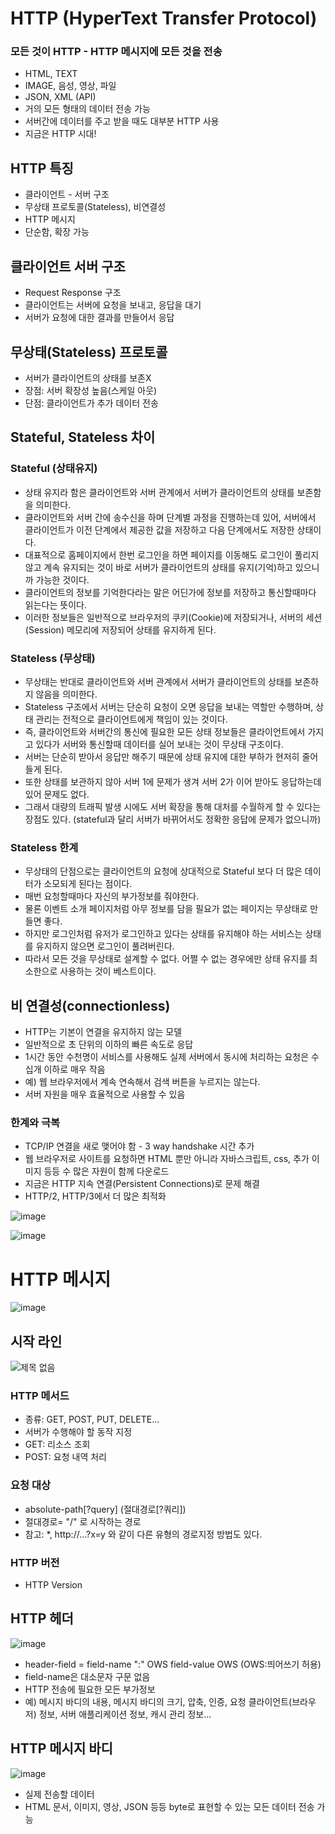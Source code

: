 # HTTP (HyperText Transfer Protocol)

### 모든 것이 HTTP - HTTP 메시지에 모든 것을 전송
* HTML, TEXT
* IMAGE, 음성, 영상, 파일
* JSON, XML (API)
* 거의 모든 형태의 데이터 전송 가능
* 서버간에 데이터를 주고 받을 때도 대부분 HTTP 사용
* 지금은 HTTP 시대!

## HTTP 특징
* 클라이언트 - 서버 구조
* 무상태 프로토콜(Stateless), 비연결성
* HTTP 메시지
* 단순함, 확장 가능

## 클라이언트 서버 구조
* Request Response 구조
* 클라이언트는 서버에 요청을 보내고, 응답을 대기
* 서버가 요청에 대한 결과를 만들어서 응답

## 무상태(Stateless) 프로토콜
* 서버가 클라이언트의 상태를 보존X
* 장점: 서버 확장성 높음(스케일 아웃)
* 단점: 클라이언트가 추가 데이터 전송

## Stateful, Stateless 차이
### Stateful (상태유지)
* 상태 유지라 함은 클라이언트와 서버 관계에서 서버가 클라이언트의 상태를 보존함을 의미한다.
* 클라이언트와 서버 간에 송수신을 하며 단계별 과정을 진행하는데 있어, 서버에서 클라이언트가 이전 단계에서 제공한 값을 저장하고 다음 단계에서도 저장한 상태이다.
* 대표적으로 홈페이지에서 한번 로그인을 하면 페이지를 이동해도 로그인이 풀리지않고 계속 유지되는 것이 바로 서버가 클라이언트의 상태를 유지(기억)하고 있으니까 가능한 것이다.
* 클라이언트의 정보를 기억한다라는 말은 어딘가에 정보를 저장하고 통신할때마다 읽는다는 뜻이다.
* 이러한 정보들은 일반적으로 브라우저의 쿠키(Cookie)에 저장되거나, 서버의 세션(Session) 메모리에 저장되어 상태를 유지하게 된다.

### Stateless (무상태)
* 무상태는 반대로 클라이언트와 서버 관계에서 서버가 클라이언트의 상태를 보존하지 않음을 의미한다.
* Stateless 구조에서 서버는 단순히 요청이 오면 응답을 보내는 역할만 수행하며, 상태 관리는 전적으로 클라이언트에게 책임이 있는 것이다.
* 즉, 클라이언트와 서버간의 통신에 필요한 모든 상태 정보들은 클라이언트에서 가지고 있다가 서버와 통신할때 데이터를 실어 보내는 것이 무상태 구조이다.
* 서버는 단순히 받아서 응답만 해주기 때문에 상태 유지에 대한 부하가 현저히 줄어들게 된다.
* 또한 상태를 보관하지 않아 서버 1에 문제가 생겨 서버 2가 이어 받아도 응답하는데 있어 문제도 없다.
* 그래서 대량의 트래픽 발생 시에도 서버 확장을 통해 대처를 수월하게 할 수 있다는 장점도 있다. (stateful과 달리 서버가 바뀌어서도 정확한 응답에 문제가 없으니까)

### Stateless 한계
* 무상태의 단점으로는 클라이언트의 요청에 상대적으로 Stateful 보다 더 많은 데이터가 소모되게 된다는 점이다.
* 매번 요청할때마다 자신의 부가정보를 줘야한다.
* 물론 이벤트 소개 페이지처럼 아무 정보를 담을 필요가 없는 페이지는 무상태로 만들면 좋다.
* 하지만 로그인처럼 유저가 로그인하고 있다는 상태를 유지해야 하는 서비스는 상태를 유지하지 않으면 로그인이 풀려버린다.
* 따라서 모든 것을 무상태로 설계할 수 없다. 어쩔 수 없는 경우에만 상태 유지를 최소한으로 사용하는 것이 베스트이다.


## 비 연결성(connectionless)
* HTTP는 기본이 연결을 유지하지 않는 모델
* 일반적으로 초 단위의 이하의 빠른 속도로 응답
* 1시간 동안 수천명이 서비스를 사용해도 실제 서버에서 동시에 처리하는 요청은 수십개 이하로 매우 작음
* 예) 웹 브라우저에서 계속 연속해서 검색 버튼을 누르지는 않는다.
* 서버 자원을 매우 효율적으로 사용할 수 있음

### 한계와 극복
* TCP/IP 연결을 새로 맺어야 함 - 3 way handshake 시간 추가
* 웹 브라우저로 사이트를 요청하면 HTML 뿐만 아니라 자바스크립트, css, 추가 이미지 등등 수 많은 자원이 함께 다운로드
* 지금은 HTTP 지속 연결(Persistent Connections)로 문제 해결
* HTTP/2, HTTP/3에서 더 많은 최적화

![image](https://user-images.githubusercontent.com/39439576/221406363-35b13506-731a-4375-b6fa-749ba4b8cb6c.png)


![image](https://user-images.githubusercontent.com/39439576/221406354-d3248aee-6d90-4392-ae27-13d39d77bccf.png)


# HTTP 메시지
![image](https://user-images.githubusercontent.com/39439576/221405755-4ed3fad9-70d4-4618-907a-96aab8a2fdc3.png)


## 시작 라인
![제목 없음](https://user-images.githubusercontent.com/39439576/221406206-4c1bd646-4e77-4327-b992-ce1789779d38.png)
### HTTP 메서드
* 종류: GET, POST, PUT, DELETE...
* 서버가 수행해야 할 동작 지정
* GET: 리소스 조회
* POST: 요청 내역 처리

### 요청 대상
* absolute-path[?query] (절대경로[?쿼리])
* 절대경로= "/" 로 시작하는 경로
* 참고: *, http://...?x=y 와 같이 다른 유형의 경로지정 방법도 있다.

### HTTP 버전
* HTTP Version

## HTTP 헤더
![image](https://user-images.githubusercontent.com/39439576/221406026-782f816f-0547-4ef6-85ba-eb755837f4d5.png)
* header-field = field-name ":" OWS field-value OWS (OWS:띄어쓰기 허용)
* field-name은 대소문자 구문 없음
* HTTP 전송에 필요한 모든 부가정보
* 예) 메시지 바디의 내용, 메시지 바디의 크기, 압축, 인증, 요청 클라이언트(브라우저) 정보, 서버 애플리케이션 정보, 캐시 관리 정보...

## HTTP 메시지 바디
![image](https://user-images.githubusercontent.com/39439576/221406263-4f343ca0-dbb8-4703-a64e-9363f2194594.png)
* 실제 전송할 데이터
* HTML 문서, 이미지, 영상, JSON 등등 byte로 표현할 수 있는 모든 데이터 전송 가능

